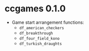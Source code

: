 ccgames 0.1.0
=============

* Game start arrangement functions:
    - `df_american_checkers` 
    - `df_breakthrough`
    - `df_four_field_kono`
    - `df_turkish_draughts`
